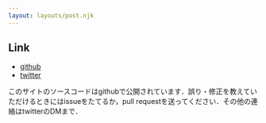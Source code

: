 ```yaml
---
layout: layouts/post.njk
---
```


## Link

- [github](https://github.com/aliens3/aliensGuide)
- [twitter](https://twitter.com/aliens_guide)

このサイトのソースコードはgithubで公開されています．誤り・修正を教えていただけるときにはissueをたてるか，pull requestを送ってください．その他の連絡はtwitterのDMまで．

